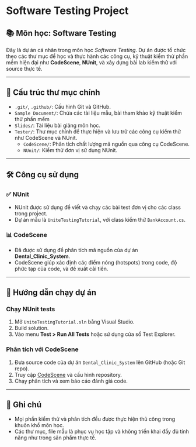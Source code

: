 # Software Testing Project

## 📚 Môn học: Software Testing

Đây là dự án cá nhân trong môn học *Software Testing*. Dự án được tổ chức theo các thư mục để học và thực hành các công cụ, kỹ thuật kiểm thử phần mềm hiện đại như **CodeScene**, **NUnit**, và xây dựng bài lab kiểm thử với source thực tế.

---

## 📁 Cấu trúc thư mục chính

- `.git/`, `.github/`: Cấu hình Git và GitHub.
- `Sample Document/`: Chứa các tài liệu mẫu, bài tham khảo kỹ thuật kiểm thử phần mềm
- `Slides/`: Tài liệu bài giảng môn học.
- `Tester/`: Thư mục chính để thực hiện và lưu trữ các công cụ kiểm thử như CodeScene và NUnit.
  - `CodeScene/`: Phân tích chất lượng mã nguồn qua công cụ CodeScene.
  - `NUnit/`: Kiểm thử đơn vị sử dụng NUnit.

---

## 🛠️ Công cụ sử dụng

### ✅ NUnit
- NUnit được sử dụng để viết và chạy các bài test đơn vị cho các class trong project.
- Dự án mẫu là `UniteTestingTutorial`, với class kiểm thử `BankAccount.cs`.

### 📊 CodeScene
- Đã được sử dụng để phân tích mã nguồn của dự án **Dental_Clinic_System**.
- CodeScene giúp xác định các điểm nóng (hotspots) trong code, độ phức tạp của code, và đề xuất cải tiến.

---

## 🚀 Hướng dẫn chạy dự án

### Chạy NUnit tests
1. Mở `UniteTestingTutorial.sln` bằng Visual Studio.
2. Build solution.
3. Vào menu **Test > Run All Tests** hoặc sử dụng cửa sổ Test Explorer.

### Phân tích với CodeScene
1. Đưa source code của dự án `Dental_Clinic_System` lên GitHub (hoặc Git repo).
2. Truy cập [CodeScene](https://codescene.io) và cấu hình repository.
3. Chạy phân tích và xem báo cáo đánh giá code.

---

## 📌 Ghi chú

- Mọi phần kiểm thử và phân tích đều được thực hiện thủ công trong khuôn khổ môn học.
- Các thư mục, file mẫu là phục vụ học tập và không triển khai đầy đủ tính năng như trong sản phẩm thực tế.